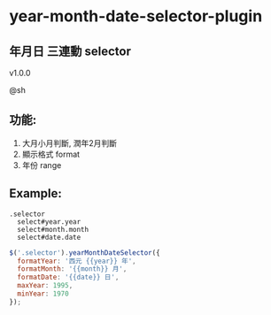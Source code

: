
# year-month-date-selector-plugin
## 年月日 三連動 selector
v1.0.0

@sh


功能:
----

 1. 大月小月判斷, 潤年2月判斷
 2. 顯示格式 format
 3. 年份 range

Example:
--------

```jade
.selector
  select#year.year
  select#month.month
  select#date.date
```

```javascript
$('.selector').yearMonthDateSelector({
  formatYear: '西元 {{year}} 年',
  formatMonth: '{{month}} 月',
  formatDate: '{{date}} 日',
  maxYear: 1995,
  minYear: 1970
});
```